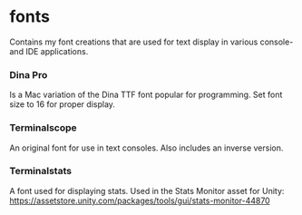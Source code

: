 # fonts
Contains my font creations that are used for text display in various console- and IDE applications.

### Dina Pro
Is a Mac variation of the Dina TTF font popular for programming. Set font size to 16 for proper display.

### Terminalscope
An original font for use in text consoles. Also includes an inverse version.

### Terminalstats
A font used for displaying stats. Used in the Stats Monitor asset for Unity: https://assetstore.unity.com/packages/tools/gui/stats-monitor-44870